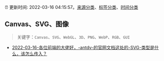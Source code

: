 :alarm_clock: 更新时间: 2022-03-16 04:15:57。[来源分类](../README.md)、[标签分类](../TAGS.md)、[时间分类](../TIMELINE.md)

## Canvas、SVG、图像


> 关键字：`Canvas`、`SVG`、`WebGL`、`3D`、`PNG`、`WebP`、`RGB`、`GUI`



- [2022-03-16-各位前端的大佬好，-antdv-的官网文档这处的-SVG-类型是什么，该怎么传入？](https://www.v2ex.com/t/840698) 
